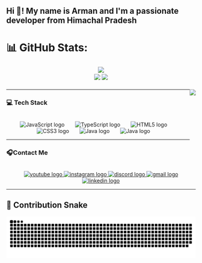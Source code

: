 <h2 align="left">Hi 👋! My name is Arman and I'm a passionate developer from Himachal Pradesh</h2>


# 📊 GitHub Stats:
###
<div align="center"><img src ="https://nirzak-streak-stats.vercel.app/?user=kaihere14&theme=radical&hide_border=false"/><br/></div>
<div align="center">
  <img src="https://github-readme-stats.vercel.app/api?username=kaihere14&theme=radical&hide_border=false&include_all_commits=false&count_private=false" width = "380" />
  <img src="https://github-readme-stats.vercel.app/api/top-langs/?username=kaihere14&theme=radical&hide_border=false&include_all_commits=false&count_private=false&layout=compact" 
</div>

###

<img align="right" height="150" src="https://media3.giphy.com/media/v1.Y2lkPTc5MGI3NjExNXM2MjJoazRzaXBpZG1oZWtud3V3dTQ0OWIycjA1N3Bib3Z1ZHNjbSZlcD12MV9pbnRlcm5hbF9naWZfYnlfaWQmY3Q9Zw/jdFm2bcWlj4EUVCpc0/giphy.gif" />

###
###
<hr>

<h3 align="left">💻 Tech Stack</h3>
<br>
<div align="center">
  <img src="https://cdn.jsdelivr.net/gh/devicons/devicon/icons/javascript/javascript-original.svg" height="50" alt="JavaScript logo" />
  <img width="20" />
  <img src="https://cdn.jsdelivr.net/gh/devicons/devicon/icons/typescript/typescript-original.svg" height="50" alt="TypeScript logo" />
  <img width="20" />
  <img src="https://cdn.jsdelivr.net/gh/devicons/devicon/icons/html5/html5-original.svg" height="50" alt="HTML5 logo" />
  <img width="20" />
  <img src="https://cdn.jsdelivr.net/gh/devicons/devicon/icons/css3/css3-original.svg" height="50" alt="CSS3 logo" />
  <img width="20" />
  <img src="https://cdn.jsdelivr.net/gh/devicons/devicon/icons/java/java-original.svg" height="50" alt="Java logo" />
  <img width="20" />
  <img src="https://cdn.jsdelivr.net/gh/devicons/devicon/icons/python/python-original.svg" height="50" alt="Java logo" />
  <img width="20" />
</div>

<hr>
<h3 align="left">🎧Contact Me</h3>
<br>
<div align="center">
  <a href="https://www.youtube.com/@Arman-ik2dc" target="_blank">
    <img src="https://img.shields.io/static/v1?message=Youtube&logo=youtube&label=&color=FF0000&logoColor=white&labelColor=&style=for-the-badge" height="35" alt="youtube logo" />
  </a>
  <a href="https://www.instagram.com/arman._.pvt14?igsh=bndmaTUxampoMWY0&utm_source=qr" target="_blank">
    <img src="https://img.shields.io/static/v1?message=Instagram&logo=instagram&label=&color=E4405F&logoColor=white&labelColor=&style=for-the-badge" height="35" alt="instagram logo" />
  </a>
  <a href="https://discordapp.com/users/1212050219538325516" target="_blank">
    <img src="https://img.shields.io/static/v1?message=Discord&logo=discord&label=&color=7289DA&logoColor=white&labelColor=&style=for-the-badge" height="35" alt="discord logo" />
  </a>
  <a href="mailto:armanthakur200814@gmail.com" target="_blank">
    <img src="https://img.shields.io/static/v1?message=Gmail&logo=gmail&label=&color=D14836&logoColor=white&labelColor=&style=for-the-badge" height="35" alt="gmail logo" />
  </a>
  <a href="https://www.linkedin.com/in/kai-here-b32749355/" target="_blank">
    <img src="https://img.shields.io/static/v1?message=LinkedIn&logo=linkedin&label=&color=0077B5&logoColor=white&labelColor=&style=for-the-badge" height="35" alt="linkedin logo" />
  </a>
</div>

<hr>

<h2 align = "left">🐍 Contribution Snake </h2>

![snake gif](https://github.com/kaihere14/kaihere14/blob/output/github-snake-dark.svg)
